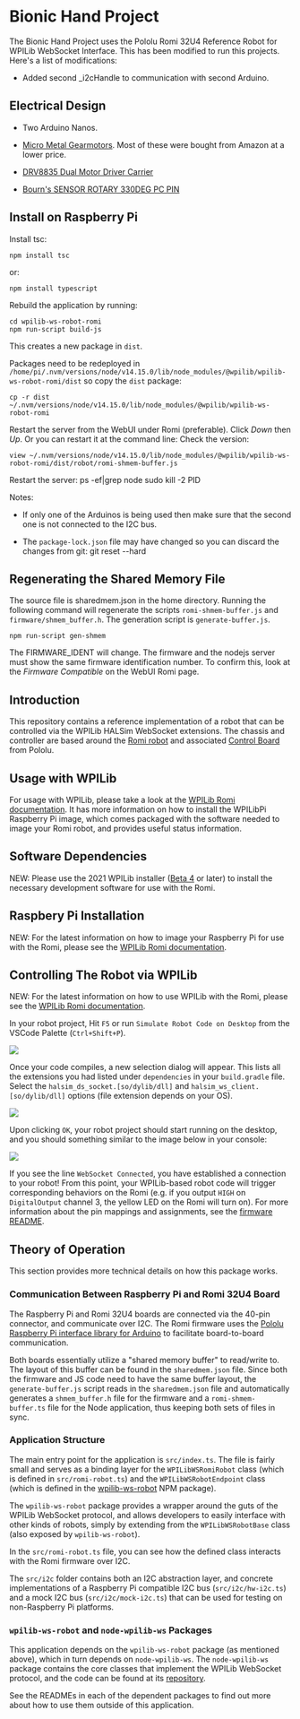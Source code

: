 # Bionic Hand Project

The Bionic Hand Project uses the Pololu Romi 32U4 Reference Robot for WPILib WebSocket Interface.  This has been modified to run this projects.  Here's a list of modifications:

- Added second _i2cHandle to communication with second Arduino.

## Electrical Design
- Two Arduino Nanos.

<!-- Uses the [A-Star 32U4 Robot Controller with Raspberry Pi Bridge LV](https://www.pololu.com/docs/0J66). Here's the [Pinout](https://www.pololu.com/docs/0J66/3.9).   -->

- [Micro Metal Gearmotors](https://www.pololu.com/category/60/micro-metal-gearmotors).  Most of these were bought from Amazon at a lower price.

- [DRV8835 Dual Motor Driver Carrier](https://www.pololu.com/product/2135)

- [Bourn's SENSOR ROTARY 330DEG PC PIN](https://www.digikey.com/en/products/detail/bourns-inc/3382H-1-103/2080233)


## **Install on Raspberry Pi**

Install tsc:

    npm install tsc

or:

    npm install typescript

Rebuild the application by running:

    cd wpilib-ws-robot-romi
    npm run-script build-js

This creates a new package in `dist`.    

Packages need to be redeployed in `/home/pi/.nvm/versions/node/v14.15.0/lib/node_modules/@wpilib/wpilib-ws-robot-romi/dist` so copy the `dist` package:   

    cp -r dist ~/.nvm/versions/node/v14.15.0/lib/node_modules/@wpilib/wpilib-ws-robot-romi

Restart the server from the WebUI under Romi (preferable).  Click *Down* then *Up*. Or you can restart it at the command line:
Check the version:
    
    view ~/.nvm/versions/node/v14.15.0/lib/node_modules/@wpilib/wpilib-ws-robot-romi/dist/robot/romi-shmem-buffer.js

Restart the server:
    ps -ef|grep node
    sudo kill -2 PID

Notes:
- If only one of the Arduinos is being used then make sure that the second one is not connected to the I2C bus.

- The `package-lock.json` file may have changed so you can discard the changes from git:
    git reset --hard

## Regenerating the Shared Memory File

The source file is sharedmem.json in the home directory.  Running the following command will regenerate the scripts `romi-shmem-buffer.js` and `firmware/shmem_buffer.h`.  The generation script is `generate-buffer.js`.

    npm run-script gen-shmem

The FIRMWARE_IDENT will change.  The firmware and the nodejs server must show the same firmware identification number.  To confirm this, look at the *Firmware Compatible* on the WebUI Romi page.    

## **Introduction**
This repository contains a reference implementation of a robot that can be controlled via the WPILib HALSim WebSocket extensions. The chassis and controller are based around the [Romi robot](https://www.pololu.com/category/202/romi-chassis-and-accessories) and associated [Control Board](https://www.pololu.com/product/3544) from Pololu.

## **Usage with WPILib**
For usage with WPILib, please take a look at the [WPILib Romi documentation](https://docs.wpilib.org/en/stable/docs/romi-robot/index.html). It has more information on how to install the WPILibPi Raspberry Pi image, which comes packaged with the software needed to image your Romi robot, and provides useful status information.

## **Software Dependencies**
NEW: Please use the 2021 WPILib installer ([Beta 4](https://github.com/wpilibsuite/allwpilib/releases/tag/v2021.1.1-beta-4) or later) to install the necessary development software for use with the Romi.

## **Raspbery Pi Installation**
NEW: For the latest information on how to image your Raspberry Pi for use with the Romi, please see the [WPILib Romi documentation](https://docs.wpilib.org/en/stable/docs/romi-robot/index.html).

## **Controlling The Robot via WPILib**
NEW: For the latest information on how to use WPILib with the Romi, please see the [WPILib Romi documentation](https://docs.wpilib.org/en/stable/docs/romi-robot/index.html).

In your robot project, Hit `F5` or run `Simulate Robot Code on Desktop` from the VSCode Palette (`Ctrl+Shift+P`).

![](resources/vscode-palette-simulate.png)

Once your code compiles, a new selection dialog will appear. This lists all the extensions you had listed under `dependencies` in your `build.gradle` file. Select the `halsim_ds_socket.[so/dylib/dll]` and `halsim_ws_client.[so/dylib/dll]` options (file extension depends on your OS).

![](resources/vscode-select-extension.png)

Upon clicking `OK`, your robot project should start running on the desktop, and you should something similar to the image below in your console:

![](resources/halsim-extension-start.png)

If you see the line `WebSocket Connected`, you have established a connection to your robot! From this point, your WPILib-based robot code will trigger corresponding behaviors on the Romi (e.g. if you output `HIGH` on `DigitalOutput` channel 3, the yellow LED on the Romi will turn on). For more information about the pin mappings and assignments, see the [firmware README](firmware/README.md).

## **Theory of Operation**
This section provides more technical details on how this package works.

### **Communication Between Raspberry Pi and Romi 32U4 Board**
The Raspberry Pi and Romi 32U4 boards are connected via the 40-pin connector, and communicate over I2C. The Romi firmware uses the [Pololu Raspberry Pi interface library for Arduino](https://github.com/pololu/pololu-rpi-slave-arduino-library) to facilitate board-to-board communication.

Both boards essentially utilize a "shared memory buffer" to read/write to. The layout of this buffer can be found in the `sharedmem.json` file. Since both the firmware and JS code need to have the same buffer layout, the `generate-buffer.js` script reads in the `sharedmem.json` file and automatically generates a `shmem_buffer.h` file for the firmware and a `romi-shmem-buffer.ts` file for the Node application, thus keeping both sets of files in sync.

### **Application Structure**
The main entry point for the application is `src/index.ts`. The file is fairly small and serves as a binding layer for the `WPILibWSRomiRobot` class (which is defined in `src/romi-robot.ts`) and the `WPILibWSRobotEndpoint` class (which is defined in the [wpilib-ws-robot](https://github.com/wpilibsuite/wpilib-ws-robot) NPM package).

The `wpilib-ws-robot` package provides a wrapper around the guts of the WPILib WebSocket protocol, and allows developers to easily interface with other kinds of robots, simply by extending from the `WPILibWSRobotBase` class (also exposed by `wpilib-ws-robot`).

In the `src/romi-robot.ts` file, you can see how the defined class interacts with the Romi firmware over I2C.

The `src/i2c` folder contains both an I2C abstraction layer, and concrete implementations of a Raspberry Pi compatible I2C bus (`src/i2c/hw-i2c.ts`) and a mock I2C bus (`src/i2c/mock-i2c.ts`) that can be used for testing on non-Raspberry Pi platforms.

### **`wpilib-ws-robot` and `node-wpilib-ws` Packages**
This application depends on the `wpilib-ws-robot` package (as mentioned above), which in turn depends on `node-wpilib-ws`. The `node-wpilib-ws` package contains the core classes that implement the WPILib WebSocket protocol, and the code can be found at its [repository](https://github.com/wpilibsuite/node-wpilib-ws).

See the READMEs in each of the dependent packages to find out more about how to use them outside of this application.

